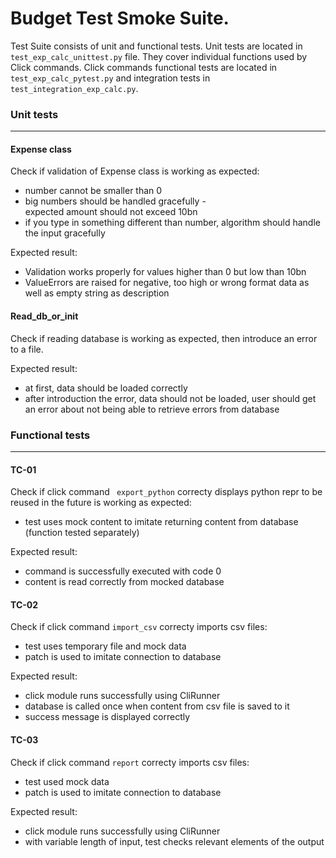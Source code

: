 # Budget Test Smoke Suite.

Test Suite consists of unit and functional tests.
Unit tests are located in <code>test_exp_calc_unittest.py</code> file.
They cover individual functions used by Click commands.
Click commands functional tests are located in <code>test_exp_calc_pytest.py</code> and integration tests in <code>test_integration_exp_calc.py</code>.

### Unit tests
---

#### Expense class
Check if validation of Expense class is working as expected:
- number cannot be smaller than 0
- big numbers should be handled gracefully - <br>
  expected amount should not exceed 10bn
- if you type in something different than number, algorithm should handle the input gracefully

Expected result: 
- Validation works properly for values higher than 0 but low than 10bn
- ValueErrors are raised for negative, too high or wrong format data as well as empty string as description

#### Read_db_or_init
Check if reading database is working as expected, then introduce an error to a file.

Expected result:
- at first, data should be loaded correctly
- after introduction the error, data should not be loaded, user should get an error about not being able to retrieve errors from database
  

### Functional tests
---

#### **TC-01**
Check if click command <code> export_python</code> correcty displays python repr to be reused in the future is working as expected:
- test uses mock content to imitate returning content from database (function tested separately)

Expected result: 
- command is successfully executed with code 0
- content is read correctly from mocked database


#### **TC-02**
Check if click command <code>import_csv</code> correcty imports csv files:
- test uses temporary file and mock data
- patch is used to imitate connection to database

Expected result:
- click module runs successfully using CliRunner 
- database is called once when content from csv file is saved to it
- success message is displayed correctly


#### **TC-03**
Check if click command <code>report</code> correcty imports csv files:
- test used mock data
- patch is used to imitate connection to database

Expected result:
- click module runs successfully using CliRunner 
- with variable length of input, test checks relevant elements of the output

<br>
